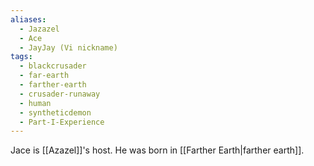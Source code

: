 ```yaml
---
aliases:
  - Jazazel
  - Ace
  - JayJay (Vi nickname)
tags:
  - blackcrusader
  - far-earth
  - farther-earth
  - crusader-runaway
  - human
  - syntheticdemon
  - Part-I-Experience
---
```

Jace is [[Azazel]]'s host. He was born in [[Farther Earth|farther earth]].
